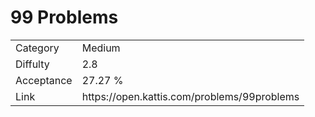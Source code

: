 # 99 Problems

<table>
    <tr>
        <td>Category</td>
        <td>Medium</td>
    </tr>
    <tr>
        <td>Diffulty</td>
        <td>2.8</td>
    </tr>
    <tr>
        <td>Acceptance</td>
        <td>27.27 %</td>
    </tr>
    <tr>
        <td>Link</td>
        <td>https://open.kattis.com/problems/99problems</td>
    </tr>
</table>